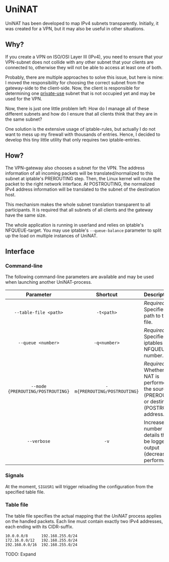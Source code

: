 # UniNAT

UniNAT has been developed to map IPv4 subnets transparently. Initially, it was
created for a VPN, but it may also be useful in other situations.

## Why?

If you create a VPN on ISO/OSI Layer III (IPv4), you need to ensure that your
VPN-subnet does not collide with any other subnet that your clients are
connected to, otherwise they will not be able to access at least one of both.

Probably, there are multiple approaches to solve this issue, but here is mine:
I moved the responsibility for choosing the correct subnet from the
gateway-side to the client-side. Now, the client is responsible for determining
one [private-use](https://www.iana.org/assignments/iana-ipv4-special-registry/iana-ipv4-special-registry.xhtml)
subnet that is not occupied yet and may be used for the VPN.

Now, there is just one little problem left: How do I manage all of these
different subnets and how do I ensure that all clients think that they are in
the same subnet?

One solution is the extensive usage of iptable-rules, but actually I do not
want to mess up my firewall with thousands of entries. Hence, I decided to
develop this tiny little utility that only requires two iptable-entries.

## How?

The VPN-gateway also chooses a subnet for the VPN. The address information of
all incoming packets will be translated/normalized to this subnet at iptable's
PREROUTING step. Then, the Linux kernel will route the packet to the right
network interface. At POSTROUTING, the normalized IPv4 address information will
be translated to the subnet of the destination host.

This mechanism makes the whole subnet translation transparent to all
participants. It is required that all subnets of all clients and the gateway
have the same size.

The whole application is running in userland and relies on iptable's
NFQUEUE-target. You may use iptable's `--queue-balance` parameter to split up
the load on multiple instances of UniNAT.

## Interface

### Command-line

The following command-line parameters are available and may be used when
launching another UniNAT-process.

| Parameter                         | Shortcut                     | Description                                                                                               |
|:---------------------------------:|:----------------------------:|:----------------------------------------------------------------------------------------------------------|
| `--table-file <path>`             | `-t<path>`                   | *Required.* Specifies the path to the table file.                                                         |
| `--queue <number>`                | `-q<number>`                 | *Required.* Specifies the iptables NFQUEUE number.                                                        |
| `--mode {PREROUTING/POSTROUTING}` | `-m{PREROUTING/POSTROUTING}` | *Required.* Whether the NAT is performed by the source (PREROUTING) or destination (POSTROUTING) address. |
| `--verbose`                       | `-v`                         | Increases the number of details that will be logged to the output (decreases performance).                |

### Signals

At the moment, `SIGUSR1` will trigger reloading the configuration from the
specified table file.

### Table file

The table file specifies the actual mapping that the *UniNAT* process applies
on the handled packets. Each line must contain exactly two IPv4 addresses, each
ending with its CIDR-suffix.

```
10.0.0.0/8      192.168.255.0/24
172.16.0.0/12   192.168.255.0/24
192.168.0.0/16  192.168.255.0/24
```

TODO: Expand

